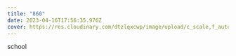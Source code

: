 ```yaml
---
title: "860"
date: 2023-04-16T17:56:35.976Z
cover: https://res.cloudinary.com/dtzlqxcwp/image/upload/c_scale,f_auto,q_auto,w_760/v1589812279/samples/ecommerce/leather-bag-gray.jpg
---
```

s﻿chool
